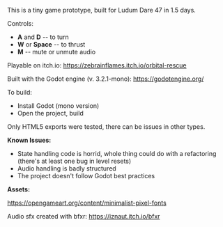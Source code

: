 ﻿This is a tiny game prototype, built for Ludum Dare 47 in 1.5 days.

Controls:

- **A** and **D**      -- to turn
- **W** or **Space**   -- to thrust
- **M**                -- mute or unmute audio

Playable on itch.io: https://zebrainflames.itch.io/orbital-rescue 

Built with the Godot engine (v. 3.2.1-mono): https://godotengine.org/ 

To build:
- Install Godot (mono version)
- Open the project, build

Only HTML5 exports were tested, there can be issues in other types.

**Known Issues:**

- State handling code is horrid, whole thing could do with a refactoring (there's at least one bug in level resets)
- Audio handling is badly structured
- The project doesn't follow Godot best practices

**Assets:**

https://opengameart.org/content/minimalist-pixel-fonts

Audio sfx created with bfxr: https://iznaut.itch.io/bfxr
